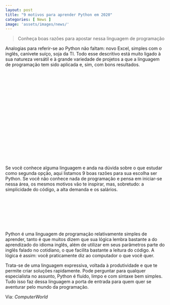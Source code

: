 ```yaml
---
layout: post
title: "9 motivos para aprender Python em 2020"
categories: [ News ]
image: 'assets/images/news/'
---
```


> Conheça boas razões para apostar nessa linguagem de programação

Analogias para referir-se ao Python não faltam: novo Excel, simples com o inglês, canivete suíço, soja da TI. Todo esse descritivo está muito ligado à sua natureza versátil e à grande variedade de projetos a que a linguagem de programação tem sido aplicada e, sim, com bons resultados.

<!-- QUADRADO -->
<script async src="//pagead2.googlesyndication.com/pagead/js/adsbygoogle.js"></script>
<ins class="adsbygoogle"
style="display:inline-block;width:336px;height:280px"
data-ad-client="ca-pub-2838251107855362"
data-ad-slot="5351066970"></ins>
<script>
(adsbygoogle = window.adsbygoogle || []).push({});
</script>

Se você conhece alguma linguagem e anda na dúvida sobre o que estudar como segunda opção, aqui listamos 9 boas razões para sua escolha ser Python. Se você não conhece nada de programação e pensa em iniciar-se nessa área, os mesmos motivos vão te inspirar, mas, sobretudo: a simplicidade do código, a alta demanda e os salários.

<!-- MINI ANÚNCIO -->
<script async src="//pagead2.googlesyndication.com/pagead/js/adsbygoogle.js"></script>
<!-- Games Root -->
<ins class="adsbygoogle"
style="display:inline-block;width:730px;height:95px"
data-ad-client="ca-pub-2838251107855362"
data-ad-slot="5351066970"></ins>
<script>
(adsbygoogle = window.adsbygoogle || []).push({});
</script>

Python é uma linguagem de programação relativamente simples de aprender, tanto é que muitos dizem que sua lógica lembra bastante a do aprendizado do idioma inglês, além de utilizar em seus parâmetros parte do inglês falado no cotidiano, o que facilita bastante a leitura do código. A lógica é assim: você praticamente diz ao computador o que você quer.

<!-- RETANGULO LARGO 2 -->
<script async src="//pagead2.googlesyndication.com/pagead/js/adsbygoogle.js"></script>
<ins class="adsbygoogle"
style="display:block; text-align:center;"
data-ad-layout="in-article"
data-ad-format="fluid"
data-ad-client="ca-pub-2838251107855362"
data-ad-slot="8549252987"></ins>
<script>
(adsbygoogle = window.adsbygoogle || []).push({});
</script>

Trata-se de uma linguagem expressiva, voltada à produtividade e que te permite criar soluções rapidamente. Pode perguntar para qualquer especialista no assunto, Python é fluído, limpo e com sintaxe bem simples. Tudo isso faz dessa linguagem a porta de entrada para quem quer se aventurar pelo mundo da programação.

<!-- RETANGULO LARGO -->
<script async src="https://pagead2.googlesyndication.com/pagead/js/adsbygoogle.js"></script>
<!-- Informat -->
<ins class="adsbygoogle"
style="display:block"
data-ad-client="ca-pub-2838251107855362"
data-ad-slot="2327980059"
data-ad-format="auto"
data-full-width-responsive="true"></ins>
<script>
(adsbygoogle = window.adsbygoogle || []).push({});
</script>

Via: *ComputerWorld*
